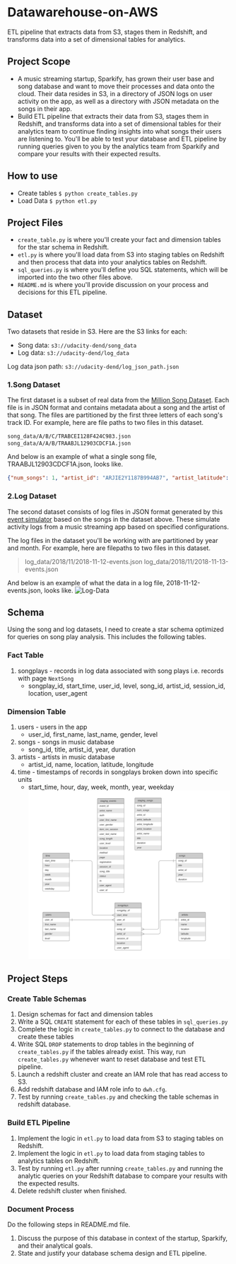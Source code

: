 # Datawarehouse-on-AWS

ETL pipeline that extracts data from S3, stages them in Redshift, and transforms data into a set of dimensional tables for analytics.

## Project Scope

- A music streaming startup, Sparkify, has grown their user base and song database and want to move their processes and data onto the cloud. Their data resides in S3, in a directory of JSON logs on user activity on the app, as well as a directory with JSON metadata on the songs in their app.
- Build ETL pipeline that extracts their data from S3, stages them in Redshift, and transforms data into a set of dimensional tables for their analytics team to continue finding insights into what songs their users are listening to. You'll be able to test your database and ETL pipeline by running queries given to you by the analytics team from Sparkify and compare your results with their expected results.

## How to use

- Create tables
```$ python create_tables.py```
- Load Data
```$ python etl.py```

## Project Files

- `create_table.py` is where you'll create your fact and dimension tables for the star schema in Redshift.
- `etl.py` is where you'll load data from S3 into staging tables on Redshift and then process that data into your analytics tables on Redshift.
- `sql_queries.py` is where you'll define you SQL statements, which will be imported into the two other files above.
- `README.md` is where you'll provide discussion on your process and decisions for this ETL pipeline.

## Dataset

Two datasets that reside in S3. Here are the S3 links for each:

- Song data: `s3://udacity-dend/song_data`
- Log data: `s3://udacity-dend/log_data`

Log data json path: `s3://udacity-dend/log_json_path.json`

### 1.Song Dataset

The first dataset is a subset of real data from the [Million Song Dataset](http://millionsongdataset.com/). Each file is in JSON format and contains metadata about a song and the artist of that song. The files are partitioned by the first three letters of each song's track ID. For example, here are file paths to two files in this dataset.

```
song_data/A/B/C/TRABCEI128F424C983.json
song_data/A/A/B/TRAABJL12903CDCF1A.json
```

And below is an example of what a single song file, TRAABJL12903CDCF1A.json, looks like.

```json
{"num_songs": 1, "artist_id": "ARJIE2Y1187B994AB7", "artist_latitude": null, "artist_longitude": null, "artist_location": "", "artist_name": "Line Renaud", "song_id": "SOUPIRU12A6D4FA1E1", "title": "Der Kleine Dompfaff", "duration": 152.92036, "year": 0}
```

### 2.Log Dataset

The second dataset consists of log files in JSON format generated by this [event simulator](https://github.com/Interana/eventsim) based on the songs in the dataset above. These simulate activity logs from a music streaming app based on specified configurations.

The log files in the dataset you'll be working with are partitioned by year and month. For example, here are filepaths to two files in this dataset.

> log_data/2018/11/2018-11-12-events.json
> log_data/2018/11/2018-11-13-events.json

And below is an example of what the data in a log file, 2018-11-12-events.json, looks like.
![Log-Data](./log-data.png "Log-Data")

## Schema

Using the song and log datasets, I need to create a star schema optimized for queries on song play analysis. This includes the following tables.

### Fact Table

1. songplays - records in log data associated with song plays i.e. records with page `NextSong`
   - songplay_id, start_time, user_id, level, song_id, artist_id, session_id, location, user_agent

### Dimension Table

1. users - users in the app
   - user_id, first_name, last_name, gender, level
2. songs - songs in music database
   - song_id, title, artist_id, year, duration
3. artists - artists in music database
   - artist_id, name, location, latitude, longitude
4. time - timestamps of records in songplays broken down into specific units
   - start_time, hour, day, week, month, year, weekday
![Schema](./DWHSchema.svg "Schema")

## Project Steps

### Create Table Schemas

1. Design schemas for fact and dimension tables
2. Write a SQL `CREATE` statement for each of these tables in `sql_queries.py`
3. Complete the logic in `create_tables.py` to connect to the database and create these tables
4. Write SQL `DROP` statements to drop tables in the beginning of `create_tables.py` if the tables already exist. This way, run `create_tables.py` whenever want to reset database and test ETL pipeline.
5. Launch a redshift cluster and create an IAM role that has read access to S3.
6. Add redshift database and IAM role info to `dwh.cfg`.
7. Test by running `create_tables.py` and checking the table schemas in redshift database.

### Build ETL Pipeline

1. Implement the logic in `etl.py` to load data from S3 to staging tables on Redshift.
2. Implement the logic in `etl.py` to load data from staging tables to analytics tables on Redshift.
3. Test by running `etl.py` after running `create_tables.py` and running the analytic queries on your Redshift database to compare your results with the expected results.
4. Delete redshift cluster when finished.

### Document Process

Do the following steps in README.md file.

1. Discuss the purpose of this database in context of the startup, Sparkify, and their analytical goals.
2. State and justify your database schema design and ETL pipeline.
